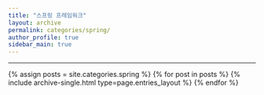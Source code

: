 ```yaml
---
title: "스프링 프레임워크"
layout: archive
permalink: categories/spring/
author_profile: true
sidebar_main: true
---
```


***

{% assign posts = site.categories.spring %}
{% for post in posts %} {% include archive-single.html type=page.entries_layout %} {% endfor %}